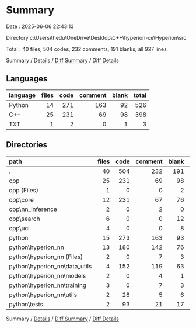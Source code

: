# Summary

Date : 2025-06-06 22:43:13

Directory c:\\Users\\thedu\\OneDrive\\Desktop\\C++\\hyperion-ce\\Hyperion\\src

Total : 40 files,  504 codes, 232 comments, 191 blanks, all 927 lines

Summary / [Details](details.md) / [Diff Summary](diff.md) / [Diff Details](diff-details.md)

## Languages
| language | files | code | comment | blank | total |
| :--- | ---: | ---: | ---: | ---: | ---: |
| Python | 14 | 271 | 163 | 92 | 526 |
| C++ | 25 | 231 | 69 | 98 | 398 |
| TXT | 1 | 2 | 0 | 1 | 3 |

## Directories
| path | files | code | comment | blank | total |
| :--- | ---: | ---: | ---: | ---: | ---: |
| . | 40 | 504 | 232 | 191 | 927 |
| cpp | 25 | 231 | 69 | 98 | 398 |
| cpp (Files) | 1 | 0 | 0 | 2 | 2 |
| cpp\\core | 12 | 231 | 67 | 76 | 374 |
| cpp\\nn_inference | 2 | 0 | 2 | 0 | 2 |
| cpp\\search | 6 | 0 | 0 | 12 | 12 |
| cpp\\uci | 4 | 0 | 0 | 8 | 8 |
| python | 15 | 273 | 163 | 93 | 529 |
| python\\hyperion_nn | 13 | 180 | 142 | 76 | 398 |
| python\\hyperion_nn (Files) | 2 | 0 | 7 | 3 | 10 |
| python\\hyperion_nn\\data_utils | 4 | 152 | 119 | 63 | 334 |
| python\\hyperion_nn\\models | 2 | 0 | 4 | 1 | 5 |
| python\\hyperion_nn\\training | 3 | 0 | 7 | 3 | 10 |
| python\\hyperion_nn\\utils | 2 | 28 | 5 | 6 | 39 |
| python\\tests | 2 | 93 | 21 | 17 | 131 |

Summary / [Details](details.md) / [Diff Summary](diff.md) / [Diff Details](diff-details.md)